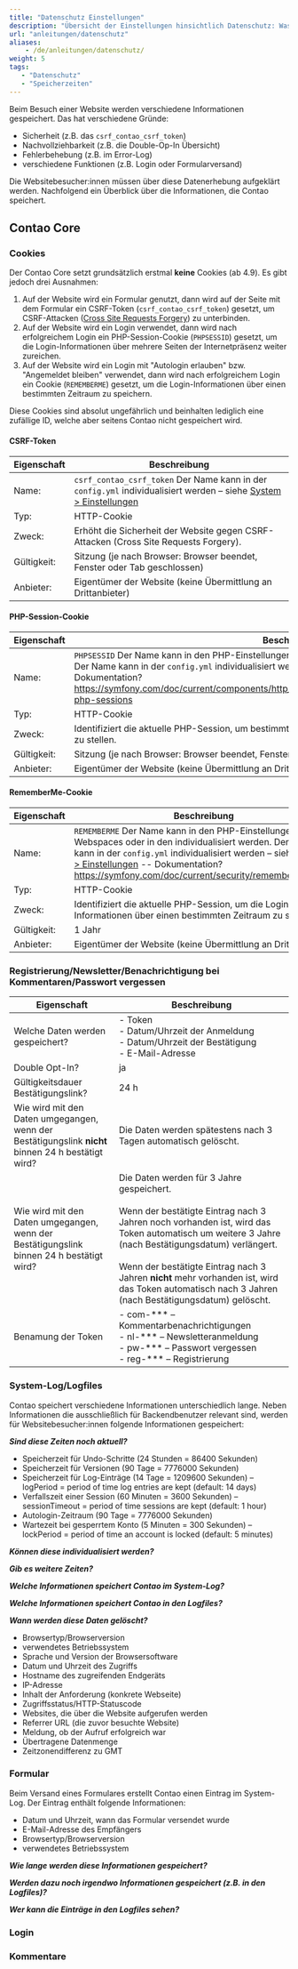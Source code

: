 ```yaml
---
title: "Datenschutz Einstellungen"
description: "Übersicht der Einstellungen hinsichtlich Datenschutz: Was wird wann wo und wie lange gespeichert!"
url: "anleitungen/datenschutz"
aliases:
    - /de/anleitungen/datenschutz/
weight: 5
tags: 
   - "Datenschutz"
   - "Speicherzeiten"
---
```


Beim Besuch einer Website werden verschiedene Informationen gespeichert. Das hat verschiedene Gründe:

- Sicherheit (z.B. das `csrf_contao_csrf_token`)
- Nachvollziehbarkeit (z.B. die Double-Op-In Übersicht)
- Fehlerbehebung (z.B. im Error-Log)
- verschiedene Funktionen (z.B. Login oder Formularversand)

Die Websitebesucher:innen müssen über diese Datenerhebung aufgeklärt werden. Nachfolgend ein Überblick über die Informationen, die Contao speichert.

## Contao Core

### Cookies

Der Contao Core setzt grundsätzlich erstmal **keine** Cookies (ab 4.9). Es gibt jedoch drei Ausnahmen:

1. Auf der Website wird ein Formular genutzt, dann wird auf der Seite mit dem Formular ein CSRF-Token (`csrf_contao_csrf_token`) gesetzt, um CSRF-Attacken ([Cross Site Requests Forgery](https://de.wikipedia.org/wiki/Cross-Site-Request-Forgery)) zu unterbinden.
2. Auf der Website wird ein Login verwendet, dann wird nach erfolgreichem Login ein PHP-Session-Cookie (`PHPSESSID`) gesetzt, um die Login-Informationen über mehrere Seiten der Internetpräsenz weiter zureichen.
3. Auf der Website wird ein Login mit "Autologin erlauben" bzw. "Angemeldet bleiben" verwendet, dann wird nach erfolgreichem Login ein Cookie (`REMEMBERME`) gesetzt, um die Login-Informationen über einen bestimmten Zeitraum zu speichern.

Diese Cookies sind absolut ungefährlich und beinhalten lediglich eine zufällige ID, welche aber seitens Contao nicht gespeichert wird.

#### CSRF-Token

| Eigenschaft | Beschreibung                                                 |
| ----------- | ------------------------------------------------------------ |
| Name:       | `csrf_contao_csrf_token` Der Name kann in der `config.yml` individualisiert werden – siehe [System > Einstellungen](../system/einstellungen/#config-yml) |
| Typ:        | HTTP-Cookie                                                  |
| Zweck:      | Erhöht die Sicherheit der Website gegen CSRF-Attacken (Cross Site Requests Forgery). |
| Gültigkeit: | Sitzung (je nach Browser: Browser beendet, Fenster oder Tab geschlossen) |
| Anbieter:   | Eigentümer der Website (keine Übermittlung an Drittanbieter) |

#### PHP-Session-Cookie

| Eigenschaft | Beschreibung                                                 |
| ----------- | ------------------------------------------------------------ |
| Name:       | `PHPSESSID` Der Name kann in den PHP-Einstellungen des Webspaces oder in den  individualisiert werden. Der Name kann in der `config.yml` individualisiert werden – siehe [System > Einstellungen](../system/einstellungen/#config-yml) -- Dokumentation? https://symfony.com/doc/current/components/http_foundation/session_configuration.html#configuring-php-sessions |
| Typ:        | HTTP-Cookie                                                  |
| Zweck:      | Identifiziert die aktuelle PHP-Session, um bestimmte Informationen über mehrere Seiten zur Verfügung zu stellen. |
| Gültigkeit: | Sitzung (je nach Browser: Browser beendet, Fenster oder Tab geschlossen) |
| Anbieter:   | Eigentümer der Website (keine Übermittlung an Drittanbieter) |

#### RememberMe-Cookie

| Eigenschaft | Beschreibung                                                 |
| ----------- | ------------------------------------------------------------ |
| Name:       | `REMEMBERME` Der Name kann in den PHP-Einstellungen des Webspaces oder in den  individualisiert werden. Der Name kann in der `config.yml` individualisiert werden – siehe [System > Einstellungen](../system/einstellungen/#config-yml) -- Dokumentation? https://symfony.com/doc/current/security/remember_me.html |
| Typ:        | HTTP-Cookie                                                  |
| Zweck:      | Identifiziert die aktuelle PHP-Session, um die Login-Informationen über einen bestimmten Zeitraum zu speichern. |
| Gültigkeit: | 1 Jahr                                                       |
| Anbieter:   | Eigentümer der Website (keine Übermittlung an Drittanbieter) |



### Registrierung/Newsletter/Benachrichtigung bei Kommentaren/Passwort vergessen

| Eigenschaft                                                  | Beschreibung                                                 |
| ------------------------------------------------------------ | ------------------------------------------------------------ |
| Welche Daten werden gespeichert?                             | - Token<br />- Datum/Uhrzeit der Anmeldung<br />- Datum/Uhrzeit der Bestätigung<br />- E-Mail-Adresse |
| Double Opt-In?                                               | ja                                                           |
| Gültigkeitsdauer Bestätigungslink?                           | 24 h                                                         |
| Wie wird mit den Daten umgegangen, wenn der Bestätigungslink **nicht** binnen 24 h bestätigt wird? | Die Daten werden spätestens nach 3 Tagen automatisch gelöscht. |
| Wie wird mit den Daten umgegangen, wenn der Bestätigungslink binnen 24 h bestätigt wird? | Die Daten werden für 3 Jahre gespeichert.<br /><br />Wenn der bestätigte Eintrag nach 3 Jahren noch vorhanden ist, wird das Token automatisch um weitere 3 Jahre (nach Bestätigungsdatum) verlängert.<br /><br />Wenn der bestätigte Eintrag nach 3 Jahren **nicht** mehr vorhanden ist, wird das Token automatisch nach 3 Jahren (nach Bestätigungsdatum) gelöscht. |
| Benamung der Token                                           | - com-\*\*\* – Kommentarbenachrichtigungen<br />- nl-\*\*\* – Newsletteranmeldung<br />- pw-\*\*\* – Passwort vergessen<br />- reg-\*\*\* – Registrierung |



### System-Log/Logfiles

Contao speichert verschiedene Informationen unterschiedlich lange. Neben Informationen die ausschließlich für Backendbenutzer relevant sind, werden für Websitebesucher:innen folgende Informationen gespeichert:

***Sind diese Zeiten noch aktuell?***

 *   Speicherzeit für Undo-Schritte (24 Stunden = 86400 Sekunden)
 *   Speicherzeit für Versionen (90 Tage = 7776000 Sekunden)
 *   Speicherzeit für Log-Einträge (14 Tage = 1209600 Sekunden) – logPeriod = period of time log entries are kept (default: 14 days)
 *   Verfallszeit einer Session (60 Minuten = 3600 Sekunden) – sessionTimeout = period of time sessions are kept (default: 1 hour)
 *   Autologin-Zeitraum (90 Tage = 7776000 Sekunden)
 *   Wartezeit bei gesperrtem Konto (5 Minuten = 300 Sekunden) – lockPeriod = period of time an account is locked (default: 5 minutes)

***Können diese individualisiert werden?***

***Gib es weitere Zeiten?***

***Welche Informationen speichert Contao im System-Log?***

***Welche Informationen speichert Contao in den Logfiles?***

***Wann werden diese Daten gelöscht?***

- Browsertyp/Browserversion
- verwendetes Betriebssystem
- Sprache und Version der Browsersoftware
- Datum und Uhrzeit des Zugriffs
- Hostname des zugreifenden Endgeräts
- IP-Adresse
- Inhalt der Anforderung (konkrete Webseite)
- Zugriffsstatus/HTTP-Statuscode
- Websites, die über die Website aufgerufen werden
- Referrer URL (die zuvor besuchte Website)
- Meldung, ob der Aufruf erfolgreich war
- Übertragene Datenmenge
- Zeitzonendifferenz zu GMT

### Formular

Beim Versand eines Formulares erstellt Contao einen Eintrag im System-Log. Der Eintrag enthält folgende Informationen:

- Datum und Uhrzeit, wann das Formular versendet wurde
- E-Mail-Adresse des Empfängers
- Browsertyp/Browserversion
- verwendetes Betriebssystem

***Wie lange werden diese Informationen gespeichert?***

***Werden dazu noch irgendwo Informationen gespeichert (z.B. in den Logfiles)?***

***Wer kann die Einträge in den Logfiles sehen?***

### Login

### Kommentare
